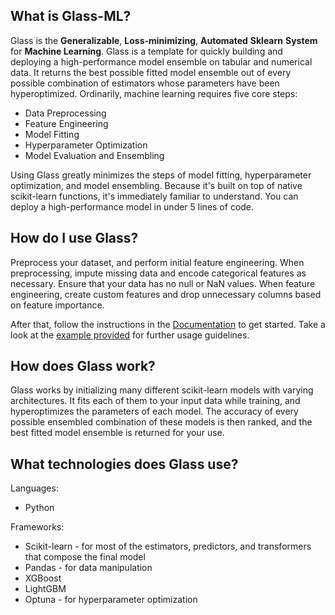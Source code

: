 ## What is Glass-ML?
Glass is the **Generalizable**, **Loss-minimizing**, **Automated** **Sklearn** **System** for **Machine Learning**. Glass is a template for quickly building and deploying a high-performance model ensemble on tabular and numerical data. It returns the best possible fitted model ensemble out of every possible combination of estimators whose parameters have been hyperoptimized. Ordinarily, machine learning requires five core steps:
 * Data Preprocessing
 * Feature Engineering 
 * Model Fitting
 * Hyperparameter Optimization
 * Model Evaluation and Ensembling 
 
Using Glass greatly minimizes the steps of model fitting, hyperparameter optimization, and model ensembling. Because it's built on top of native scikit-learn functions, it's immediately familiar to understand. You can deploy a high-performance model in under 5 lines of code. 

## How do I use Glass?
Preprocess your dataset, and perform initial feature engineering. When preprocessing, impute missing data and encode categorical features as necessary. Ensure that your data has no null or NaN values. When feature engineering, create custom features and drop unnecessary columns based on feature importance. 

After that, follow the instructions in the [Documentation](https://github.com/varunlakshmanan/glass/wiki/Documentation) to get started. Take a look at the [example provided](https://github.com/varunlakshmanan/glass/blob/master/examples/example.py) for further usage guidelines.  

## How does Glass work? 
Glass works by initializing many different scikit-learn models with varying architectures. It fits each of them to your input data while training, and hyperoptimizes the parameters of each model. The accuracy of every possible ensembled combination of these models is then ranked, and the best fitted model ensemble is returned for your use. 

## What technologies does Glass use? 
Languages:
* Python

Frameworks: 
* Scikit-learn - for most of the estimators, predictors, and transformers that compose the final model
* Pandas - for data manipulation 
* XGBoost 
* LightGBM 
* Optuna - for hyperparameter optimization 
